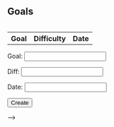 <!DOCTYPE html>
<html lang="en">
<head>
    <meta charset="UTF-8">
    <meta http-equiv="X-UA-Compatible" content="IE=edge">
    <meta name="viewport" content="width=device-width, initial-scale=1.0">
    <title>Goals</title>
    <link rel="stylesheet" href="goals.css">
    <link rel="oogabooga">
</head>
<body>
  <main class = "table"> 
      <section class="table_header">
        <h1>Goals</h1>
        <table id = "table">
        </section>
      <section class="table_body">
        <table>
          <thead>
          <tbody id="body">
            <tr>
              <!-- <th> id </th> -->
              <th> Goal </th>
              <th> Difficulty </th>
              <th> Date </th>
            <tr>
            <tbody>
            </tbody>
            </table>


<form action="javascript:createGoal()">
    <p><label>
        Goal:
        <input type="text"  id="goal" required>
    </label></p>
    <p><label>
        Diff:
        <input type="text"  id="diff" required>
    </label></p>
     <p><label>
        Date:
        <input type="text"  id="time" required>
    </label></p>
      <p>
        <button>Create</button>
    </p>
</form>



  <script>

  // prepare HTML result container for new output
  const resultContainer = document.getElementById("body");
  // prepare URL's to allow easy switch from deployment and localhost
  const url = "https://lennsflask.duckdns.org/api/sport"
  // const url = "http://127.0.0.1:8086/api/sport"
  const create_fetch = url + '/create';
  const read_fetch = url + '/';

  // Load users on page entry
  read_goal();


  // Display User Table, data is fetched from Backend Database
  function read_goal() {
    // prepare fetch options
    const read_options = {
      method: 'GET', // *GET, POST, PUT, DELETE, etc.
      mode: 'cors', // no-cors, *cors, same-origin
      cache: 'default', // *default, no-cache, reload, force-cache, only-if-cached
      credentials: 'omit', // include, *same-origin, omit
      headers: {
        'Content-Type': 'application/json'
      },
    };

    // fetch the data from API
    fetch(read_fetch, read_options)
      // response is a RESTful "promise" on any successful fetch
      .then(response => {
        // check for response errors
        if (response.status !== 200) {
            const errorMsg = 'Database read error: ' + response.status;
            console.log(errorMsg);
            const tr = document.createElement("tr");
            const td = document.createElement("td");
            td.innerHTML = errorMsg;
            tr.appendChild(td);
            resultContainer.appendChild(tr);
            return;
        }
        // valid response will have json data
        response.json().then(data => {
            console.log(data);
            for (let row in data) {
              console.log(data[row]);
              add_row(data[row]);
            }
        })
    })
    // catch fetch errors (ie ACCESS to server blocked)
    .catch(err => {
      console.error(err);
      const tr = document.createElement("tr");
      const td = document.createElement("td");
      td.innerHTML = err;
      tr.appendChild(td);
      resultContainer.appendChild(tr);
    });
  }

  function createGoal(){
    //Validate Password (must be 6-20 characters in len)
    //verifyPassword("click");
    console.log(document.getElementById("goal").value)
    const body = {

        goal: document.getElementById("goal").value,
        diff: document.getElementById("diff").value,
        time: document.getElementById("time").value,
    };
    console.log(body)
    const requestOptions = {
        method: 'POST',
        body: JSON.stringify(body),
        headers: {
            "content-type": "application/json",
            'Authorization': 'Bearer my-token',
        },
    };

    // URL for Create API
    // Fetch API call to the database to create a new user
    fetch(create_fetch, requestOptions)
      .then(response => {
        // trap error response from Web API
        if (response.status !== 200) {
          const errorMsg = 'Database create error: ' + response.status;
          console.log(errorMsg);
          const tr = document.createElement("tr");
          const td = document.createElement("td");
          td.innerHTML = errorMsg;
          tr.appendChild(td);
          resultContainer.appendChild(tr);
          return;
        }
        // response contains valid result
        response.json().then(data => {
            console.log(data);
            //add a table row for the new/created userid
            add_row(body);
        })
    })
  }

  function add_row(data) {
    console.log(data)
    const tr = document.createElement("tr");
    const goal = document.createElement("th");
    const diff = document.createElement("th");
    const time = document.createElement("th");
  

    // obtain data that is specific to the API
    goal.innerHTML = data.goal; 
    diff.innerHTML = data.diff;
    time.innerHTML = data.time; 
    

    // add HTML to container
    tr.appendChild(goal);
    tr.appendChild(diff);
    tr.appendChild(time);

    resultContainer.appendChild(tr);
  }
    </script>


<!-- 
 <form action="http://127.0.0.1:8086/api/sport/create" method="post">
    <label for="goal">Goal:</label><br>
    <input type="text" id="goal" name="goal" placeholder="enter your goal"><br>
    <!--  -->

<!-- 
</form> 
<br>
<br>
<button onclick="addRow()">Add Row</button> --> -->




